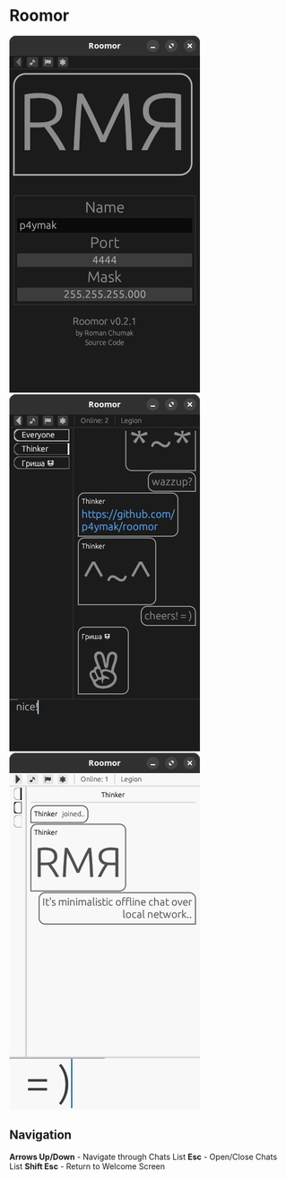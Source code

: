 # Roomor

![Welcome Screen](screenshots/00.png) ![Public Chat](screenshots/01.png) ![Private Chat](screenshots/02.png)

## Navigation
**Arrows Up/Down** - Navigate through Chats List
**Esc** - Open/Close Chats List
**Shift Esc** - Return to Welcome Screen
